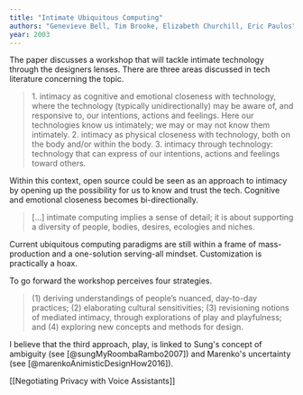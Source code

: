 ```yaml
---
title: "Intimate Ubiquitous Computing"
authors: "Genevieve Bell, Tim Brooke, Elizabeth Churchill, Eric Paulos"
year: 2003
---
```

The paper discusses a workshop that will tackle intimate technology through the designers lenses. There are three areas discussed in tech literature concerning the topic.

> 1\. intimacy as cognitive and emotional closeness with technology, where the technology (typically unidirectionally) may be aware of, and responsive to, our intentions, actions and feelings. Here our technologies know us intimately; we may or may not know them intimately. 2. intimacy as physical closeness with technology, both on the body and/or within the body. 3. intimacy through technology: technology that can express of our intentions, actions and feelings toward others.

Within this context, open source could be seen as an approach to intimacy by opening up the possibility for us to know and trust the tech. Cognitive and emotional closeness becomes bi-directionally.

> [...] intimate computing implies a sense of detail; it is about supporting a diversity of people, bodies, desires, ecologies and niches.

Current ubiquitous computing paradigms are still within a frame of mass-production and a one-solution serving-all mindset. Customization is practically a hoax.

To go forward the workshop perceives four strategies.

> (1) deriving understandings of people’s nuanced, day-to-day practices; (2) elaborating cultural sensitivities; (3) revisioning notions of mediated intimacy, through explorations of play and playfulness; and (4) exploring new concepts and methods for design.

I believe that the third approach, play, is linked to Sung's concept of ambiguity (see [@sungMyRoombaRambo2007]) and Marenko's uncertainty (see [@marenkoAnimisticDesignHow2016]).

[[Negotiating Privacy with Voice Assistants]]